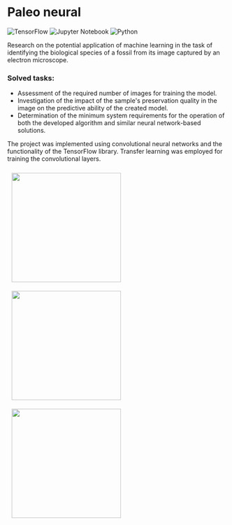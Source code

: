 # Paleo neural

![TensorFlow](https://img.shields.io/badge/TensorFlow-%23FF6F00.svg?style=for-the-badge&logo=TensorFlow&logoColor=white)
![Jupyter Notebook](https://img.shields.io/badge/jupyter-%23FA0F00.svg?style=for-the-badge&logo=jupyter&logoColor=white)
![Python](https://img.shields.io/badge/python-3670A0?style=for-the-badge&logo=python&logoColor=ffdd54)

Research on the potential application of machine learning in the task of identifying the biological species of a fossil from its image captured by an electron microscope.

<h3>Solved tasks:</h3>
<ul>
  <li>Assessment of the required number of images for training the model.</li>
  <li>Investigation of the impact of the sample's preservation quality in the image on the predictive ability of the created model.</li>
  <li>Determination of the minimum system requirements for the operation of both the developed algorithm and similar neural network-based solutions.</li>
</ul>

The project was implemented using convolutional neural networks and the functionality of the TensorFlow library. Transfer learning was employed for training the convolutional layers.

<img src="https://github.com/Fedor4096/Microfossils-classification/assets/108585151/a30b7142-6d92-4013-a46b-7d1045428aab" height="250" hspace="10" vspace="10">
<img src="https://github.com/Fedor4096/Microfossils-classification/assets/108585151/3fa380fa-9331-40af-aaaf-8b277edac0b2" height="250" hspace="10" vspace="10">
<img src="https://github.com/Fedor4096/Microfossils-classification/assets/108585151/82c38336-d126-4ca9-88eb-a99a5ea69158" height="250" hspace="10" vspace="10">
